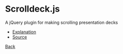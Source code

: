 # Scrolldeck.js

A jQuery plugin for making scrolling presentation decks 

* [Explanation](http://johnpolacek.github.com/scrolldeck.js/)
* [Source](https://github.com/johnpolacek/scrolldeck.js)

[Back](0.md)

